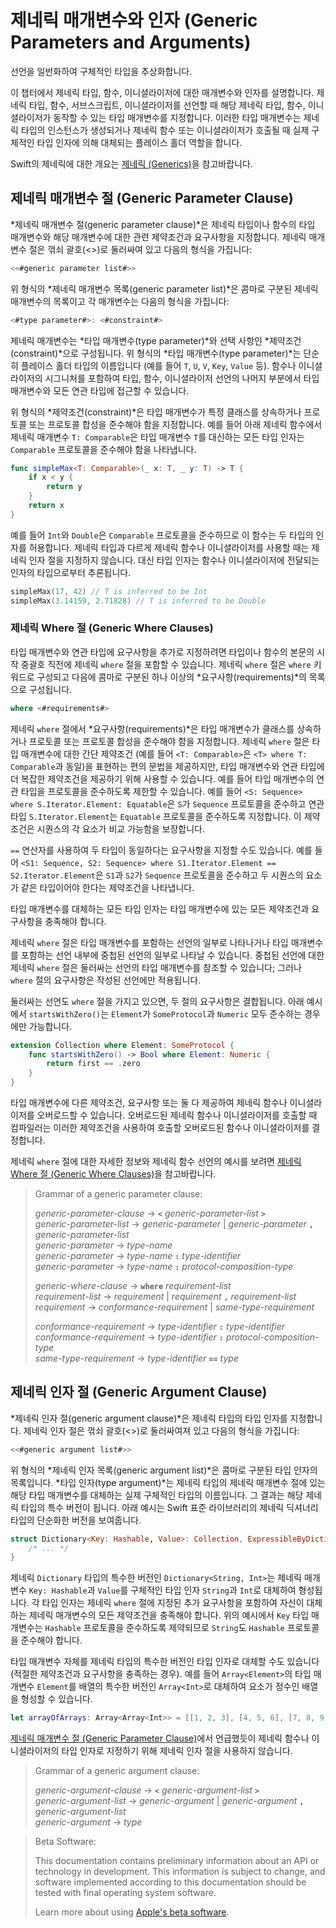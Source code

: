# 제네릭 매개변수와 인자 (Generic Parameters and Arguments)

선언을 일반화하여 구체적인 타입을 추상화합니다.

이 챕터에서 제네릭 타입, 함수, 이니셜라이저에 대한 매개변수와 인자를 설명합니다.
제네릭 타입, 함수, 서브스크립트, 이니셜라이저를 선언할 때
해당 제네릭 타입, 함수, 이니셜라이저가 동작할 수 있는 타입 매개변수를 지정합니다.
이러한 타입 매개변수는
제네릭 타입의 인스턴스가 생성되거나 제네릭 함수 또는 이니셜라이저가 호출될 때
실제 구체적인 타입 인자에 의해 대체되는 플레이스 홀더 역할을 합니다.

Swift의 제네릭에 대한 개요는 [제네릭 (Generics)](../language-guide-1/generics.md)을 참고바랍니다.

<!--
  NOTE: Generic types are sometimes referred to as :newTerm:`parameterized types`
  because they're declared with one or more type parameters.
-->

## 제네릭 매개변수 절 (Generic Parameter Clause)

*제네릭 매개변수 절(generic parameter clause)*은 제네릭 타입이나 함수의 타입 매개변수와
해당 매개변수에 대한 관련 제약조건과 요구사항을 지정합니다.
제네릭 매개변수 절은 꺾쇠 괄호(<>)로 둘러싸여 있고
다음의 형식을 가집니다:

```swift
<<#generic parameter list#>>
```

위 형식의 *제네릭 매개변수 목록(generic parameter list)*은 콤마로 구분된 제네릭 매개변수의 목록이고
각 매개변수는 다음의 형식을 가집니다:

```swift
<#type parameter#>: <#constraint#>
```

제네릭 매개변수는 *타입 매개변수(type parameter)*와 선택 사항인 *제약조건(constraint)*으로 구성됩니다.
위 형식의 *타입 매개변수(type parameter)*는 단순히 플레이스 홀더 타입의
이름입니다
(예를 들어 `T`, `U`, `V`, `Key`, `Value` 등).
함수나
이니셜라이저의 시그니처를 포함하여 타입, 함수, 이니셜라이저 선언의
나머지 부분에서 타입 매개변수와 모든 연관 타입에 접근할 수 있습니다.

위 형식의 *제약조건(constraint)*은 타입 매개변수가 특정 클래스를 상속하거나
프로토콜 또는 프로토콜 합성을 준수해야 함을 지정합니다.
예를 들어 아래 제네릭 함수에서 제네릭 매개변수 `T: Comparable`은
타입 매개변수 `T`를 대신하는 모든 타입 인자는 `Comparable` 프로토콜을
준수해야 함을 나타냅니다.

```swift
func simpleMax<T: Comparable>(_ x: T, _ y: T) -> T {
    if x < y {
        return y
    }
    return x
}
```

<!--
  - test: `generic-params`

  ```swifttest
  -> func simpleMax<T: Comparable>(_ x: T, _ y: T) -> T {
        if x < y {
           return y
        }
        return x
     }
  ```
-->

예를 들어 `Int`와 `Double`은 `Comparable` 프로토콜을 준수하므로
이 함수는 두 타입의 인자를 허용합니다. 제네릭 타입과 다르게
제네릭 함수나 이니셜라이저를 사용할 때는 제네릭 인자 절을 지정하지 않습니다.
대신 타입 인자는 함수나 이니셜라이저에
전달되는 인자의 타입으로부터 추론됩니다.

```swift
simpleMax(17, 42) // T is inferred to be Int
simpleMax(3.14159, 2.71828) // T is inferred to be Double
```

<!--
  - test: `generic-params`

  ```swifttest
  >> let r0 =
  -> simpleMax(17, 42) // T is inferred to be Int
  >> assert(r0 == 42)
  >> let r1 =
  -> simpleMax(3.14159, 2.71828) // T is inferred to be Double
  >> assert(r1 == 3.14159)
  ```
-->

<!--
  Rewrite the above to avoid bare expressions.
  Tracking bug is <rdar://problem/35301593>
-->

### 제네릭 Where 절 (Generic Where Clauses)

타입 매개변수와 연관 타입에 요구사항을 추가로 지정하려면
타입이나 함수의 본문의
시작 중괄호 직전에 제네릭 `where` 절을 포함할 수 있습니다.
제네릭 `where` 절은 `where` 키워드로 구성되고
다음에 콤마로 구분된 하나 이상의 *요구사항(requirements)*의 목록으로 구성됩니다.

```swift
where <#requirements#>
```

제네릭 `where` 절에서 *요구사항(requirements)*은 타입 매개변수가 클래스를 상속하거나
프로토콜 또는 프로토콜 합성을 준수해야 함을 지정합니다.
제네릭 `where` 절은 타입 매개변수에 대한 간단 제약조건
(예를 들어 `<T: Comparable>`은 `<T> where T: Comparable`과 동일)을
표현하는 편의 문법을 제공하지만,
타입 매개변수와 연관 타입에
더 복잡한 제약조건을 제공하기 위해 사용할 수 있습니다.
예를 들어 타입 매개변수의 연관 타입을 프로토콜을 준수하도록 제한할 수 있습니다.
예를 들어 `<S: Sequence> where S.Iterator.Element: Equatable`은
`S`가 `Sequence` 프로토콜을 준수하고
연관 타입 `S.Iterator.Element`는
`Equatable` 프로토콜을 준수하도록 지정합니다.
이 제약조건은 시퀀스의 각 요소가 비교 가능함을 보장합니다.

`==` 연산자를 사용하여
두 타입이 동일하다는 요구사항을 지정할 수도 있습니다.
예를 들어 `<S1: Sequence, S2: Sequence> where S1.Iterator.Element == S2.Iterator.Element`은
`S1`과 `S2`가 `Sequence` 프로토콜을 준수하고
두 시퀀스의 요소가 같은 타입이어야 한다는 제약조건을 나타냅니다.

타입 매개변수를 대체하는 모든 타입 인자는
타입 매개변수에 있는 모든 제약조건과 요구사항을 충족해야 합니다.

제네릭 `where` 절은
타입 매개변수를 포함하는 선언의 일부로 나타나거나
타입 매개변수를 포함하는 선언 내부에 중첩된 선언의
일부로 나타날 수 있습니다.
중첩된 선언에 대한 제네릭 `where` 절은
둘러싸는 선언의 타입 매개변수를 참조할 수 있습니다;
그러나
`where` 절의 요구사항은
작성된 선언에만 적용됩니다.

둘러싸는 선언도 `where` 절을 가지고 있으면,
두 절의 요구사항은 결합됩니다.
아래 예시에서 `startsWithZero()`는
`Element`가 `SomeProtocol`과 `Numeric` 모두 준수하는 경우에만 가능합니다.

```swift
extension Collection where Element: SomeProtocol {
    func startsWithZero() -> Bool where Element: Numeric {
        return first == .zero
    }
}
```

<!--
  - test: `contextual-where-clauses-combine`

  ```swifttest
  >> protocol SomeProtocol { }
  >> extension Int: SomeProtocol { }
  -> extension Collection where Element: SomeProtocol {
         func startsWithZero() -> Bool where Element: Numeric {
             return first == .zero
         }
     }
  >> print( [1, 2, 3].startsWithZero() )
  << false
  ```
-->

<!--
  - test: `contextual-where-clause-combine-err`

  ```swifttest
  >> protocol SomeProtocol { }
  >> extension Bool: SomeProtocol { }

  >> extension Collection where Element: SomeProtocol {
  >>     func returnTrue() -> Bool where Element == Bool {
  >>         return true
  >>     }
  >>     func returnTrue() -> Bool where Element == Int {
  >>         return true
  >>     }
  >> }
  !$ error: no type for 'Self.Element' can satisfy both 'Self.Element == Int' and 'Self.Element : SomeProtocol'
  !! func returnTrue() -> Bool where Element == Int {
  !!                                            ^
  ```
-->

타입 매개변수에 다른 제약조건, 요구사항 또는 둘 다 제공하여
제네릭 함수나 이니셜라이저를 오버로드할 수 있습니다.
오버로드된 제네릭 함수나 이니셜라이저를 호출할 때
컴파일러는 이러한 제약조건을 사용하여 호출할 오버로드된
함수나 이니셜라이저를 결정합니다.

제네릭 `where` 절에 대한 자세한 정보와
제네릭 함수 선언의 예시를 보려면
[제네릭 Where 절 (Generic Where Clauses)](../language-guide-1/generics.md#제네릭-where-절-generic-where-clauses)을 참고바랍니다.

> Grammar of a generic parameter clause:
>
> *generic-parameter-clause* → **`<`** *generic-parameter-list* **`>`** \
> *generic-parameter-list* → *generic-parameter* | *generic-parameter* **`,`** *generic-parameter-list* \
> *generic-parameter* → *type-name* \
> *generic-parameter* → *type-name* **`:`** *type-identifier* \
> *generic-parameter* → *type-name* **`:`** *protocol-composition-type*
>
> *generic-where-clause* → **`where`** *requirement-list* \
> *requirement-list* → *requirement* | *requirement* **`,`** *requirement-list* \
> *requirement* → *conformance-requirement* | *same-type-requirement*
>
> *conformance-requirement* → *type-identifier* **`:`** *type-identifier* \
> *conformance-requirement* → *type-identifier* **`:`** *protocol-composition-type* \
> *same-type-requirement* → *type-identifier* **`==`** *type*

<!--
  NOTE: A conformance requirement can only have one type after the colon,
  otherwise, you'd have a syntactic ambiguity
  (a comma-separated list types inside of a comma-separated list of requirements).
-->

## 제네릭 인자 절 (Generic Argument Clause)

*제네릭 인자 절(generic argument clause)*은 제네릭 타입의
타입 인자를 지정합니다.
제네릭 인자 절은 꺾쇠 괄호(<>)로 둘러싸여져 있고
다음의 형식을 가집니다:

```swift
<<#generic argument list#>>
```

위 형식의 *제네릭 인자 목록(generic argument list)*은 콤마로 구분된 타입 인자의 목록입니다.
*타입 인자(type argument)*는 제네릭 타입의 제네릭 매개변수 절에 있는
해당 타입 매개변수를 대체하는 실제 구체적인 타입의 이름입니다.
그 결과는 해당 제네릭 타입의 특수 버전이 됩니다.
아래 예시는 Swift 표준 라이브러리의
제네릭 딕셔너리 타입의 단순화한 버전을 보여줍니다.

```swift
struct Dictionary<Key: Hashable, Value>: Collection, ExpressibleByDictionaryLiteral {
    /* ... */
}
```

<!--
  TODO: How are we supposed to wrap code lines like the above?
-->

제네릭 `Dictionary` 타입의 특수한 버전인 `Dictionary<String, Int>`는
제네릭 매개변수 `Key: Hashable`과 `Value`를
구체적인 타입 인자 `String`과 `Int`로 대체하여 형성됩니다.
각 타입 인자는 제네릭 `where` 절에 지정된 추가 요구사항을 포함하여
자신이 대체하는 제네릭 매개변수의 모든 제약조건을 충족해야 합니다.
위의 예시에서 `Key` 타입 매개변수는 `Hashable` 프로토콜을 준수하도록 제약되므로
`String`도 `Hashable` 프로토콜을 준수해야 합니다.

타입 매개변수 자체를 제네릭 타입의 특수한 버전인
타입 인자로 대체할 수도 있습니다(적절한 제약조건과 요구사항을 충족하는 경우).
예를 들어 `Array<Element>`의 타입 매개변수 `Element`를
배열의 특수한 버전인 `Array<Int>`로 대체하여
요소가 정수인 배열을 형성할 수 있습니다.

```swift
let arrayOfArrays: Array<Array<Int>> = [[1, 2, 3], [4, 5, 6], [7, 8, 9]]
```

<!--
  - test: `array-of-arrays`

  ```swifttest
  -> let arrayOfArrays: Array<Array<Int>> = [[1, 2, 3], [4, 5, 6], [7, 8, 9]]
  ```
-->

[제네릭 매개변수 절 (Generic Parameter Clause)](./generic-parameters-and-arguments.md#제네릭-매개변수-절-generic-parameter-clause)에서 언급했듯이
제네릭 함수나 이니셜라이저의
타입 인자로 지정하기 위해 제네릭 인자 절을 사용하지 않습니다.

> Grammar of a generic argument clause:
>
> *generic-argument-clause* → **`<`** *generic-argument-list* **`>`** \
> *generic-argument-list* → *generic-argument* | *generic-argument* **`,`** *generic-argument-list* \
> *generic-argument* → *type*

> Beta Software:
>
> This documentation contains preliminary information about an API or technology in development. This information is subject to change, and software implemented according to this documentation should be tested with final operating system software.
>
> Learn more about using [Apple's beta software](https://developer.apple.com/support/beta-software/).

<!--
This source file is part of the Swift.org open source project

Copyright (c) 2014 - 2022 Apple Inc. and the Swift project authors
Licensed under Apache License v2.0 with Runtime Library Exception

See https://swift.org/LICENSE.txt for license information
See https://swift.org/CONTRIBUTORS.txt for the list of Swift project authors
-->
